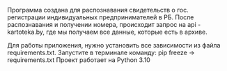 Программа создана для распознавания свидетельств о гос. регистрации индивидуальных предпринимателей в РБ.
После распознавания и получении номера, происходит запрос на api - kartoteka.by, где мы получаем все данные, которые есть в архиве.

Для работы приложения, нужно установить все зависимости из файла requirements.txt. 
Запустите в терминале команду: pip freeze -> requirements.txt
Проект работает на Python 3.10
